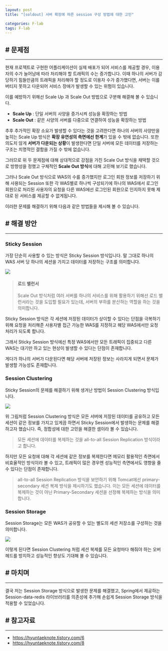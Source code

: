 ```yaml
---
layout: post
title: "[soldout] 서버 확장에 따른 session 구성 방법에 대한 고민"

categories: F-lab
tags: F-lab 
---
```


## # 문제점
***
현재 프로젝트로 구현한 어플리케이션이 실제 배포가 되어 서비스를 제공할 경우, 이용자의 수가 늘어남에 따라 처리해야 할 트래픽의 수는 증가합니다. 이때 하나의 서버가 감당하기 힘들만큼의 트래픽을 처리해야 할 정도로 이용자 수가 증가했다면, 서버는 이를 버티지 못하고 다운되어 서비스 장애가 발생할 수 있는 위험이 있습니다.

이를 예방하기 위해선 Scale Up 과 Scale Out 방법으로 구분해 해결해 볼 수 있습니다.

- **Scale Up** : 단일 서버의 사양을 증가시켜 성능을 확장하는 방법
- **Scale Out** : 같은 사양의 서버를 다중으로 연결하여 성능을 확장하는 방법

추후 추가적인 확장 소요가 발생할 수 있다는 것을 고려한다면 하나의 서버의 사양만을 높히는 Scale Up 방식은 **확장 유연성의 측면에선 한계**가 있을 수 밖에 없습니다. 또한 의도치 않게 **서버가 다운되는 상황**이 발생한다면 단일 서버에 모든 데이터를 저장하는 구조는 치명적인 결함을 가질 수 밖에 없습니다.

그러므로 위 두 문제점에 대해 상대적으로 강점을 가진 Scale Out 방식을 채택할 것으로 방향성을 정했고 구체적인 **Scale Out 방식**에 대해 고민해 보기로 했습니다.

그러나 Scale Out 방식으로 WAS의 수를 증가했지만 로그인 회원 정보를 저장하기 위해 사용되는 Session 또한 각 WAS별로 하나씩 구성되기에 하나의 WAS에서 로그인 회원으로 처리된 사용자의 요청을 다른 WAS에선 로그인된 회원으로 인지하지 못해 제대로 된 서비스를 제공할 수 없게됩니다.

이러한 문제를 해결하기 위해 다음과 같은 방법들을 제시해 볼 수 있습니다.

## # 해결 방안
***
### Sticky Session
가장 단순히 사용할 수 있는 방식은 Sticky Session 방식입니다. 말 그대로 하나의 WAS 서버 당 하나의 세션을 가지고 데이터를 저장하는 구조를 의미합니다.

![](https://img1.daumcdn.net/thumb/R1280x0/?scode=mtistory2&fname=https%3A%2F%2Fblog.kakaocdn.net%2Fdn%2FboFlh4%2FbtqESXc9LPa%2Fc6j2klIYPLK1ni9QAmXLUk%2Fimg.png)

> #### **로드 밸런서**
> Scale Out 방식처럼 여러 서버를 하나의 서비스를 위해 활용하기 위해선 로드 밸런서라는 것을 도입할 필요가 있는데, 서버의 부하를 분산하는 역할을 하는 것을 의미합니다.

Sticky Session 방식은 각 세션에 저장된 데이터가 상이할 수 있다는 단점을 극복하기 위해 요청을 처리해준 사용자별 접근 가능한 WAS를 지정하고 해당 WAS에서만 요청 처리가 되도록 합니다.

그래서 Sticky Session 방식에선 특정 WAS에서만 모든 트래픽이 집중되고 다른 WAS는 대기만 하고 있는 현상이 발생할 수 있다는 단점이 존재합니다.

게다가 하나의 서버가 다운된다면 해당 서버에 저장된 정보는 사라지게 되면서 문제가 발생할 가능성도 존재합니다.

### Session Clustering
Sticky Session의 문제를 해결하기 위해 생겨난 방법이 Session Clustering 방식입니다.

![](https://img1.daumcdn.net/thumb/R1280x0/?scode=mtistory2&fname=https%3A%2F%2Fblog.kakaocdn.net%2Fdn%2FbeH7KU%2FbtqESih0Ula%2F6QwZUMToYxOh8j1LLIwYdK%2Fimg.png)

위 그림처럼 Session Clustering 방식은 모든 서버에 저장된 데이터를 공유하고 모든 세션이 같은 정보를 가지고 있게끔 하면서 Sticky Session에서 발생하는 문제를 해결하고자 했습니다. 즉, 정합성에 대한 고민을 해결한 셈이라 볼 수 있습니다.

> 모든 세션에 데이터를 복제하는 것을 all-to-all Session Replication 방식이라고 합니다.

하지만 모든 요청에 대해 각 세션에 같은 정보를 복제한다면 메모리 활용적인 측면에서 비효율적인 방식이라 볼 수 있고, 트래픽이 많은 경우엔 성능적인 측면에서도 영향을 줄 수 있다는 단점이 존재합니다.

> all-to-all Session Replication 방식을 보안하기 위해 Tomcat에선 primary-secondary 세션 복제 방식을 제시하기도 했습니다. 이는 모든 세션에 데이터를 복제하는 것이 아닌 Primary-Secondary 세션을 선정해 복제하는 방식을 의미합니다.

### Session Storage
Session Storage는 모든 WAS가 공유할 수 있는 별도의 세션 저장소를 구성하는 것을 의미합니다.

![](https://img1.daumcdn.net/thumb/R1280x0/?scode=mtistory2&fname=https%3A%2F%2Fblog.kakaocdn.net%2Fdn%2FcvGZ64%2FbtqESWyzU7U%2FwPLINLrekwoSehSrteRLa0%2Fimg.png)

이렇게 된다면 Session Clustering 처럼 세션 복제를 모든 요청마다 해줘야 하는 오버헤드를 방지하고 성능적인 향상도 기대해 볼 수 있습니다.

## # 마치며
***
결국 저는 Session Storage 방식으로 발생한 문제를 해결했고, Spring에서 제공하는 Session-data-redis 라이브러리를 의존성에 추가해 손쉽게 Session Storage 방식을 적용할 수 있었습니다.

## # 참고자료
***
- https://hyuntaeknote.tistory.com/6
- https://hyuntaeknote.tistory.com/8
